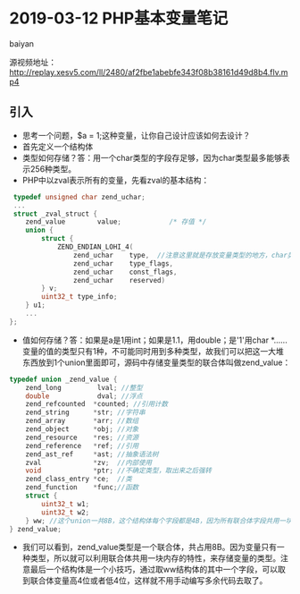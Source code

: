 # **2019-03-12 PHP基本变量笔记**
baiyan

源视频地址：http://replay.xesv5.com/ll/2480/af2fbe1abebfe343f08b38161d49d8b4.flv.mp4

## 引入
 - 思考一个问题，$a = 1;这种变量，让你自己设计应该如何去设计？
 - 首先定义一个结构体
 - 类型如何存储？答：用一个char类型的字段存足够，因为char类型最多能够表示256种类型。
 - PHP中以zval表示所有的变量，先看zval的基本结构：
```c
 typedef unsigned char zend_uchar;
 ...
 struct _zval_struct {
	zend_value        value;			/* 存值 */
	union {
		struct {
			ZEND_ENDIAN_LOHI_4(
				zend_uchar    type,  //注意这里就是存放变量类型的地方，char类型
				zend_uchar    type_flags,
				zend_uchar    const_flags,
				zend_uchar    reserved)	   
		} v;
		uint32_t type_info;
	} u1;
	...
};
```
 - 值如何存储？答：如果是a是1用int；如果是1.1，用double；是'1'用char \*......变量的值的类型只有1种，不可能同时用到多种类型，故我们可以把这一大堆东西放到1个union里面即可，源码中存储变量类型的联合体叫做zend_value：
```c
typedef union _zend_value {
	zend_long         lval;	//整型
	double            dval;	//浮点
	zend_refcounted  *counted; //引用计数
	zend_string      *str; //字符串
	zend_array       *arr; //数组
	zend_object      *obj; //对象
	zend_resource    *res; //资源
	zend_reference   *ref; //引用
	zend_ast_ref     *ast; //抽象语法树
	zval             *zv;  //内部使用
	void             *ptr; //不确定类型，取出来之后强转
	zend_class_entry *ce;  //类
	zend_function    *func;//函数
	struct {
		uint32_t w1;
		uint32_t w2;
	} ww; //这个union一共8B，这个结构体每个字段都是4B，因为所有联合体字段共用一块内存，故相当于取了一半的union
} zend_value;
```
 - 我们可以看到，zend_value类型是一个联合体，共占用8B。因为变量只有一种类型，所以就可以利用联合体共用一块内存的特性，来存储变量的类型。注意最后一个结构体是一个小技巧，通过取ww结构体的其中一个字段，可以取到联合体变量高4位或者低4位，这样就不用手动编写多余代码去取了。